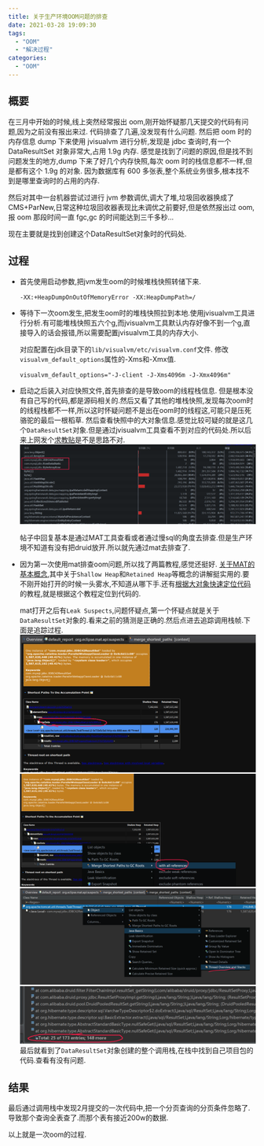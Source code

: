 ```yaml
---
title: 关于生产环境OOM问题的排查
date: 2021-03-28 19:09:30
tags: 
  - "OOM"
  - "解决过程"
categories:
  - "OOM"
---
```


## 概要

在三月中开始的时候,线上突然经常报出 oom,刚开始怀疑那几天提交的代码有问题,因为之前没有报出来过. 代码排查了几遍,没发现有什么问题. 然后把 oom 时的内存信息 dump 下来使用 jvisualvm 进行分析,发现是 jdbc 查询时,有一个 DataResultSet 对象非常大,占用 1.9g 内存. 感觉是找到了问题的原因,但是找不到问题发生的地方,dump 下来了好几个内存快照,每次 oom 时的栈信息都不一样,但是都有这个 1.9g 的对象. 因为数据库有 600 多张表,整个系统业务很多,根本找不到是哪里查询时的占用的内存.

然后对其中一台机器尝试过进行 jvm 参数调优,调大了堆,垃圾回收器换成了 CMS+ParNew,日常这种垃圾回收器表现比未调优之前要好,但是依然报出过 oom,报 oom 那段时间一直 fgc,gc 的时间能达到三千多秒...

现在主要就是找到创建这个DataResultSet对象时的代码处.

## 过程

- 首先使用启动参数,把jvm发生oom的时候堆栈快照转储下来.
   ```shell
   -XX:+HeapDumpOnOutOfMemoryError -XX:HeapDumpPath=/ 
   ```

- 等待下一次oom发生,把发生oom时的堆栈快照拉到本地.使用jvisualvm工具进行分析.有可能堆栈快照五六个g,而jvisualvm工具默认内存好像不到一个g,直接导入的话会报错,所以需要配置jvisualvm工具的内存大小. 
   
   对应配置在jdk目录下的`lib/visualvm/etc/visualvm.conf`文件. 修改`visualvm_default_options`属性的-Xms和-Xmx值.
   ```shell
   visualvm_default_options="-J-client -J-Xms4096m -J-Xmx4096m"
   ```

- 启动之后装入对应快照文件,首先排查的是导致oom的线程栈信息. 但是根本没有自己写的代码,都是源码相关的.然后又看了其他的堆栈快照,发现每次oom时的线程栈都不一样,所以这时怀疑问题不是出在oom时的线程这,可能只是压死骆驼的最后一根稻草. 然后查看快照中的大对象信息.感觉比较可疑的就是这几个`DataResultSet`对象.但是通过jvisualvm工具查看不到对应的代码处.所以后来上网发个[求教贴](https://www.v2ex.com/t/765651#reply17)是不是思路不对.
   ![](../images/20210328203556.png)

   帖子中回复基本是通过MAT工具查看或者通过慢sql的角度去排查.但是生产环境不知道有没有把druid放开.所以就先通过mat去排查了.

- 因为第一次使用mat排查oom问题,所以找了两篇教程,感觉还挺好. [关于MAT的基本概念](https://juejin.cn/post/6908665391136899079#heading-4),其中关于`Shallow Heap`和`Retained Heap`等概念的讲解挺实用的.要不刚开始打开的时候一头雾水,不知道从哪下手.还有[根据大对象快速定位代码](https://blog.csdn.net/lnkToKing/article/details/103533995)的教程,就是根据这个教程定位到代码的.

  mat打开之后有`Leak Suspects`,问题怀疑点,第一个怀疑点就是关于`DataResultSet`对象的.看来之前的猜测是正确的.然后点进去追踪调用栈帧.下面是追踪过程.
  ![](../images/1.png)
  ![](../images/2.png)
  ![](../images/3.png)
  ![](../images/4.png)
  最后就看到了`DataResultSet`对象创建的整个调用栈,在栈中找到自己项目包的代码.查看有没有问题.

## 结果

最后通过调用栈中发现2月提交的一次代码中,把一个分页查询的分页条件忽略了.导致那个查询全表查了.而那个表有接近200w的数据.

以上就是一次oom的过程.